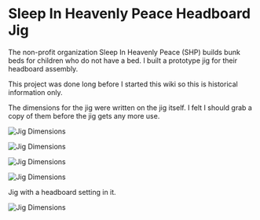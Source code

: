 # Sleep In Heavenly Peace Headboard Jig

The non-profit organization Sleep In Heavenly Peace (SHP) builds bunk beds for children who do not have a bed.  I built
a prototype jig for their headboard assembly.

This project was done long before I started this wiki so this is historical information only.

The dimensions for the jig were written on the jig itself.  I felt I should grab a copy of them before the jig gets
any more use.

![Jig Dimensions](/images/2016-01-16%20001.JPG)

![Jig Dimensions](/images/2016-01-16%20002.JPG)

![Jig Dimensions](/images/2016-01-16%20003.JPG)

![Jig Dimensions](/images/2016-01-16%20004.JPG)

Jig with a headboard setting in it.

![Jig Dimensions](/images/2016-01-16%20005.JPG)

